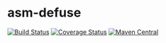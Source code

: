 # asm-defuse

[![Build Status](https://img.shields.io/travis/saeg/asm-defuse.svg?style=flat-square)](https://travis-ci.org/saeg/asm-defuse)
[![Coverage Status](https://img.shields.io/coveralls/saeg/asm-defuse.svg?style=flat-square)](https://coveralls.io/r/saeg/asm-defuse?branch=master)
[![Maven Central](https://img.shields.io/maven-central/v/br.usp.each.saeg/asm-defuse.svg?style=flat-square)](https://maven-badges.herokuapp.com/maven-central/br.usp.each.saeg/asm-defuse)
